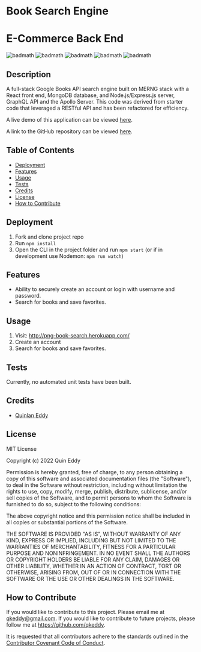 # Book Search Engine


# E-Commerce Back End
![badmath](https://img.shields.io/github/license/qkeddy/book-search-engine)
![badmath](https://img.shields.io/github/issues/qkeddy/book-search-engine)
![badmath](https://img.shields.io/github/languages/top/qkeddy/book-search-engine)
![badmath](https://img.shields.io/github/watchers/qkeddy/book-search-engine)
![badmath](https://img.shields.io/github/forks/qkeddy/book-search-engine)

## Description
A full-stack Google Books API search engine built on MERNG stack with a React front end, MongoDB database, and Node.js/Express.js server, GraphQL API and the Apollo Server. This code was derived from starter code that leveraged a RESTful API and has been refactored for efficiency.

A live demo of this application can be viewed [here](http://png-book-search.herokuapp.com/).

A link to the GitHub repository can be viewed [here](https://github.com/qkeddy/book-search-engine).

## Table of Contents

- [Deployment](#deployment)
- [Features](#features)
- [Usage](#usage)
- [Tests](#tests)
- [Credits](#credits)
- [License](#license)
- [How to Contribute](#how-to-contribute)

## Deployment
1. Fork and clone project repo
2. Run `npm install`
3. Open the CLI in the project folder and run `npm start` (or if in development use Nodemon: `npm run watch`)


## Features
- Ability to securely create an account or login with username and password.
- Search for books and save favorites.

## Usage
1. Visit: http://png-book-search.herokuapp.com/
2. Create an account
3. Search for books and save favorites.

## Tests
Currently, no automated unit tests have been built. 

## Credits
- [Quinlan Eddy](https://github.com/qkeddy)

## License
MIT License

Copyright (c) 2022 Quin Eddy

Permission is hereby granted, free of charge, to any person obtaining a copy
of this software and associated documentation files (the "Software"), to deal
in the Software without restriction, including without limitation the rights
to use, copy, modify, merge, publish, distribute, sublicense, and/or sell
copies of the Software, and to permit persons to whom the Software is
furnished to do so, subject to the following conditions:

The above copyright notice and this permission notice shall be included in all
copies or substantial portions of the Software.

THE SOFTWARE IS PROVIDED "AS IS", WITHOUT WARRANTY OF ANY KIND, EXPRESS OR
IMPLIED, INCLUDING BUT NOT LIMITED TO THE WARRANTIES OF MERCHANTABILITY,
FITNESS FOR A PARTICULAR PURPOSE AND NONINFRINGEMENT. IN NO EVENT SHALL THE
AUTHORS OR COPYRIGHT HOLDERS BE LIABLE FOR ANY CLAIM, DAMAGES OR OTHER
LIABILITY, WHETHER IN AN ACTION OF CONTRACT, TORT OR OTHERWISE, ARISING FROM,
OUT OF OR IN CONNECTION WITH THE SOFTWARE OR THE USE OR OTHER DEALINGS IN THE
SOFTWARE.



## How to Contribute

If you would like to contribute to this project. Please email me at qkeddy@gmail.com. If you would like to contribute to future projects, please follow me at https://github.com/qkeddy.

It is requested that all contributors adhere to the standards outlined in the [Contributor Covenant Code of Conduct](https://www.contributor-covenant.org/version/2/1/code_of_conduct/).